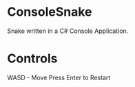 # ConsoleSnake
Snake written in a C# Console Application. 

# Controls
WASD - Move
Press Enter to Restart
